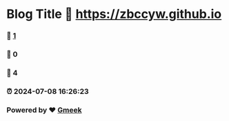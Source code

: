 # Blog Title :link: https://zbccyw.github.io 
### :page_facing_up: [1](https://zbccyw.github.io/tag.html) 
### :speech_balloon: 0 
### :hibiscus: 4 
### :alarm_clock: 2024-07-08 16:26:23 
### Powered by :heart: [Gmeek](https://github.com/Meekdai/Gmeek)
